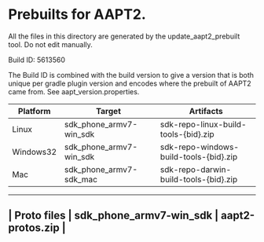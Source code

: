 # Prebuilts for AAPT2.

All the files in this directory are generated by the update_aapt2_prebuilt tool.
Do not edit manually.

Build ID: 5613560

The Build ID is combined with the build version to give a version that is both
unique per gradle plugin version and encodes where the prebuilt of AAPT2 came
from. See aapt_version.properties.

 |  Platform   |          Target          |                Artifacts
 | ----------  | ------------------------ | --------------------------------------- |
 | Linux       | sdk_phone_armv7-win_sdk  | sdk-repo-linux-build-tools-{bid}.zip    |
 | Windows32   | sdk_phone_armv7-win_sdk  | sdk-repo-windows-build-tools-{bid}.zip  |
 | Mac         | sdk_phone_armv7-sdk_mac  | sdk-repo-darwin-build-tools-{bid}.zip   |
 -----------------------------------------------------------------------------------
 | Proto files | sdk_phone_armv7-win_sdk  | aapt2-protos.zip                        |
 -----------------------------------------------------------------------------------


